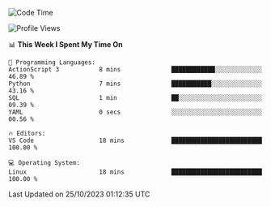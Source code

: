 <!--START_SECTION:waka-->
![Code Time](http://img.shields.io/badge/Code%20Time-369%20hrs%2041%20mins-blue)

![Profile Views](http://img.shields.io/badge/Profile%20Views-1-blue)

📊 **This Week I Spent My Time On** 

```text
💬 Programming Languages: 
ActionScript 3           8 mins              ████████████░░░░░░░░░░░░░   46.89 % 
Python                   7 mins              ███████████░░░░░░░░░░░░░░   43.16 % 
SQL                      1 min               ██░░░░░░░░░░░░░░░░░░░░░░░   09.39 % 
YAML                     0 secs              ░░░░░░░░░░░░░░░░░░░░░░░░░   00.56 % 

🔥 Editors: 
VS Code                  18 mins             █████████████████████████   100.00 % 

💻 Operating System: 
Linux                    18 mins             █████████████████████████   100.00 % 
```


 Last Updated on 25/10/2023 01:12:35 UTC
<!--END_SECTION:waka-->
